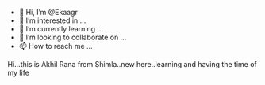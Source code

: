 - 👋 Hi, I’m @Ekaagr
- 👀 I’m interested in ...
- 🌱 I’m currently learning ...
- 💞️ I’m looking to collaborate on ...
- 📫 How to reach me ...

<!---
Ekaagr/Ekaagr is a ✨ special ✨ repository because its `README.md` (this file) appears on your GitHub profile.
You can click the Preview link to take a look at your changes.
--->

Hi...this is Akhil Rana from Shimla..new here..learning and having the time of my life
